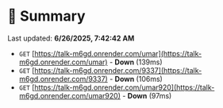 # 📖 Summary
Last updated: **6/26/2025, 7:42:42 AM**

- `GET` [https://talk-m6gd.onrender.com/umar](https://talk-m6gd.onrender.com/umar) - **Down** (139ms)
- `GET` [https://talk-m6gd.onrender.com/9337](https://talk-m6gd.onrender.com/9337) - **Down** (106ms)
- `GET` [https://talk-m6gd.onrender.com/umar920](https://talk-m6gd.onrender.com/umar920) - **Down** (97ms)
